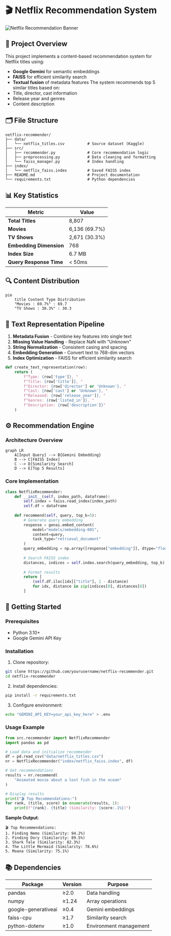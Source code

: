 
# 🎬 Netflix Recommendation System

![Netflix Recommendation Banner](https://via.placeholder.com/800x300/0d1117/ffffff?text=Netflix+Recommendation+System+with+Gemini+%26+FAISS)

## 📌 Project Overview
This project implements a content-based recommendation system for Netflix titles using:
- **Google Gemini** for semantic embeddings
- **FAISS** for efficient similarity search
- **Textual fusion** of metadata features
The system recommends top 5 similar titles based on:
- Title, director, cast information
- Release year and genres
- Content description

## 🗂️ File Structure
```
netflix-recommender/
├── data/
│   └── netflix_titles.csv          # Source dataset (Kaggle)
├── src/
│   ├── recommender.py              # Core recommendation logic
│   ├── preprocessing.py            # Data cleaning and formatting
│   └── faiss_manager.py            # Index handling
├── index/
│   └── netflix_faiss.index         # Saved FAISS index
├── README.md                       # Project documentation
└── requirements.txt                # Python dependencies
```

## 📊 Key Statistics
| Metric | Value |
|--------|-------|
| **Total Titles** | 8,807 |
| **Movies** | 6,136 (69.7%) |
| **TV Shows** | 2,671 (30.3%) |
| **Embedding Dimension** | 768 |
| **Index Size** | 6.7 MB |
| **Query Response Time** | < 50ms |

## 🔍 Content Distribution
```mermaid
pie
    title Content Type Distribution
    "Movies : 69.7%" : 69.7
    "TV Shows : 30.3%" : 30.3
```

## 🧹 Text Representation Pipeline
1. **Metadata Fusion** - Combine key features into single text
2. **Missing Value Handling** - Replace NaN with "Unknown"
3. **String Normalization** - Consistent casing and spacing
4. **Embedding Generation** - Convert text to 768-dim vectors
5. **Index Optimization** - FAISS for efficient similarity search

```python
def create_text_representation(row):
    return (
        f"Type: {row['type']}, "
        f"Title: {row['title']}, "
        f"Director: {row['director'] or 'Unknown'}, "
        f"Cast: {row['cast'] or 'Unknown'}, "
        f"Released: {row['release_year']}, "
        f"Genres: {row['listed_in']}, "
        f"Description: {row['description']}"
    )
```

## ⚙️ Recommendation Engine
### Architecture Overview
```mermaid
graph LR
    A[Input Query] --> B{Gemini Embedding}
    B --> C[FAISS Index]
    C --> D[Similarity Search]
    D --> E[Top 5 Results]
```

### Core Implementation
```python
class NetflixRecommender:
    def __init__(self, index_path, dataframe):
        self.index = faiss.read_index(index_path)
        self.df = dataframe
        
    def recommend(self, query, top_k=5):
        # Generate query embedding
        response = genai.embed_content(
            model="models/embedding-001",
            content=query,
            task_type="retrieval_document"
        )
        query_embedding = np.array([response["embedding"]], dtype="float32")
        
        # Search FAISS index
        distances, indices = self.index.search(query_embedding, top_k)
        
        # Format results
        return [
            (self.df.iloc[idx]["title"], 1 - distance)
            for idx, distance in zip(indices[0], distances[0])
        ]
```

## 🚀 Getting Started
### Prerequisites
- Python 3.10+
- Google Gemini API Key

### Installation
1. Clone repository:
```bash
git clone https://github.com/yourusername/netflix-recommender.git
cd netflix-recommender
```

2. Install dependencies:
```bash
pip install -r requirements.txt
```

3. Configure environment:
```bash
echo "GEMINI_API_KEY=your_api_key_here" > .env
```

### Usage Example
```python
from src.recommender import NetflixRecommender
import pandas as pd

# Load data and initialize recommender
df = pd.read_csv("data/netflix_titles.csv")
nr = NetflixRecommender("index/netflix_faiss.index", df)

# Get recommendations
results = nr.recommend(
    "Animated movie about a lost fish in the ocean"
)

# Display results
print("🎬 Top Recommendations:")
for rank, (title, score) in enumerate(results, 1):
    print(f"{rank}. {title} (Similarity: {score:.1%})")
```

**Sample Output**:
```
🎬 Top Recommendations:
1. Finding Nemo (Similarity: 94.2%)
2. Finding Dory (Similarity: 89.5%)
3. Shark Tale (Similarity: 82.3%)
4. The Little Mermaid (Similarity: 78.6%)
5. Moana (Similarity: 75.1%)
```

## 📚 Dependencies
| Package | Version | Purpose |
|---------|---------|---------|
| pandas | ≥2.0 | Data handling |
| numpy | ≥1.24 | Array operations |
| google-generativeai | ≥0.4 | Gemini embeddings |
| faiss-cpu | ≥1.7 | Similarity search |
| python-dotenv | ≥1.0 | Environment management |
```
